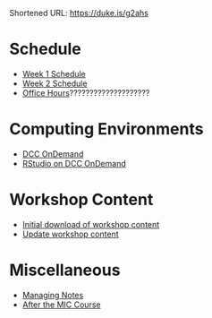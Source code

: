 Shortened URL: https://duke.is/g2ahs

# Schedule
- [Week 1 Schedule](admin/week1_schedule.md)
- [Week 2 Schedule](admin/week2_schedule.md)
- [Office Hours](admin/office_hours.md)????????????????????

# Computing Environments
- [DCC OnDemand](https://dcc-ondemand-01.oit.duke.edu/)
- [RStudio on DCC OnDemand](computing/dcc_ood/dcc_ood_rstudio.md)

# Workshop Content
- [Initial download of workshop content](computing/reproducible/git_cloning.md)
- [Update workshop content](computing/reproducible/git_pull.md)

# Miscellaneous
- [Managing Notes](admin/managing_file_modifications.Rmd)
- [After the MIC Course](admin/post_course_resources.Rmd)
